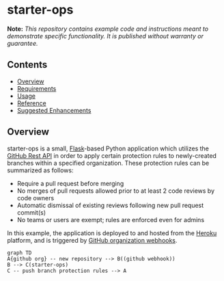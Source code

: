 # starter-ops

__Note:__ _This repository contains example code and instructions meant to demonstrate specific functionality. It is published without warranty or guarantee._

## Contents
- [Overview](#overview)
- [Requirements](#requirements)
- [Usage](#usage)
- [Reference](#reference)
- [Suggested Enhancements](#suggested-enhancements)

## Overview

starter-ops is a small, [Flask](#)-based Python application which utilizes the [GitHub Rest API](#) in order to apply certain protection rules to newly-created branches within a specified organization. These protection rules can be summarized as follows:

- Require a pull request before merging
- No merges of pull requests allowed prior to at least 2 code reviews by code owners
- Automatic dismissal of existing reviews following new pull request commit(s)
- No teams or users are exempt; rules are enforced even for admins

In this example, the application is deployed to and hosted from the [Heroku](#) platform, and is triggered by [GitHub organization webhooks](#).

```mermaid
graph TD
A{github org} -- new repository --> B((github webhook))
B --> C(starter-ops)
C -- push branch protection rules --> A
```